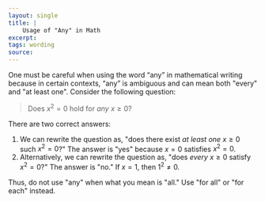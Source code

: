 ```yaml
---
layout: single
title: |
    Usage of "Any" in Math
excerpt: 
tags: wording
source: 
---
```


One must be careful when using the word “any” in mathematical writing because in certain contexts, “any” is ambiguous and can mean both "every" and "at least one". 
Consider the following question: 

> Does $x^2 = 0$ hold for _any_ $x \geq 0$?

There are two correct answers: 
1. We can rewrite the question as, "does there exist _at least one_ $x \geq 0$ such $x^2 = 0$?" The answer is "yes" because $x = 0$ satisfies $x^2 = 0$.
2. Alternatively, we can rewrite the question as, "does _every_ $x \geq 0$ satisfy $x^2 = 0$?" The answer is "no." If $x = 1$, then $1^2 \neq 0$.

Thus, do not use "any" when what you mean is "all." Use "for all" or "for each" instead.

<!-- There are, however, times when “any” is unambiguous.
Use "any" to denote an arbitrary choice. E.g., "take any $x \in \mathbb{R}$. 
In particular, when combined negation, "not any" clearly means that there are none. . Use "not any" to denote non-existance. 
-->